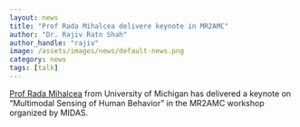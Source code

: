 ```yaml
---
layout: news
title: "Prof Rada Mihalcea delivere keynote in MR2AMC"
author: "Dr. Rajiv Ratn Shah"
author_handle: "rajiv"
image: /assets/images/news/default-news.png
category: news
tags: [talk]
---
```

[Prof Rada Mihalcea][1] from University of Michigan has delivered a keynote on “Multimodal Sensing of Human Behavior” in the MR2AMC workshop organized by MIDAS.

[1]: https://web.eecs.umich.edu/~mihalcea/